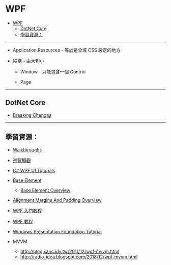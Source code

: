 # WPF

- [WPF](#wpf)
  - [DotNet Core](#dotnet-core)
  - [學習資源：](#%e5%ad%b8%e7%bf%92%e8%b3%87%e6%ba%90)

---

- Application.Resources - 等於是全域 CSS 設定的地方

- 結構 - 由大到小

  - Window - 只能包含一個 Control

  - Page

---

## DotNet Core

- [Breaking Changes](https://docs.microsoft.com/zh-tw/dotnet/core/porting/winforms-breaking-changes)



---

## 學習資源：

- [Walkthroughs](https://docs.microsoft.com/en-us/dotnet/framework/wpf/getting-started/wpf-walkthroughs)

- [巡覽概觀](https://docs.microsoft.com/zh-tw/dotnet/framework/wpf/app-development/navigation-overview)

- [C# WPF UI Tutorials](https://www.youtube.com/watch?v=Vjldip84CXQ&list=PLrW43fNmjaQVYF4zgsD0oL9Iv6u23PI6M)

- [Base Element](https://docs.microsoft.com/zh-tw/dotnet/framework/wpf/advanced/base-elements)

  - [Base Element Overview](https://docs.microsoft.com/zh-tw/dotnet/framework/wpf/advanced/base-elements-overview)

- [Alignment Margins And Padding Overview](https://docs.microsoft.com/zh-tw/dotnet/framework/wpf/advanced/alignment-margins-and-padding-overview)

- [WPF 入門教程](https://blog.csdn.net/weixin_38029882/category_7952230.html)

- [WPF 教程](https://blog.csdn.net/seanbei/category_2396699.html)

- [Windows Presentation Foundation Tutorial](http://www.java2s.com/Tutorial/CSharp/0470__Windows-Presentation-Foundation/Catalog0470__Windows-Presentation-Foundation.htm)

- MVVM

  - http://blog.sanc.idv.tw/2011/12/wpf-mvvm.html
  - http://radio-idea.blogspot.com/2018/12/wpf-mvvm.html
